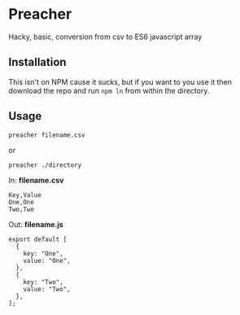 # Preacher

Hacky, basic, conversion from csv to ES6 javascript array

## Installation

This isn't on NPM cause it sucks, but if you want to you use it then
download the repo and run `npm ln` from within the directory.

## Usage

`preacher filename.csv`

or

`preacher ./directory`

In: __filename.csv__
```
Key,Value
One,One
Two,Two
```

Out: __filename.js__
```
export default [
  {
    key: "One",
    value: "One",
  },
  {
    key: "Two",
    value: "Two",
  },
];
```
